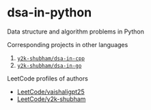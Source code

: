 # dsa-in-python
Data structure and algorithm problems in Python

Corresponding projects in other languages
1. [`y2k-shubham/dsa-in-cpp`](https://github.com/y2k-shubham/dsa-in-cpp)
2. [`y2k-shubham/dsa-in-go`](https://github.com/y2k-shubham/dsa-in-go)

LeetCode profiles of authors
 - [LeetCode/vaishaligpt25](https://leetcode.com/u/vaishaligpt25/)
 - [LeetCode/y2k-shubham](https://leetcode.com/u/y2k-shubham/)
